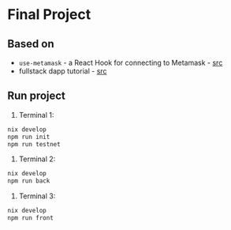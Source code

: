 # Final Project

## Based on

- `use-metamask` - a React Hook for connecting to Metamask - [src](https://www.npmjs.com/package/use-metamask)
- fullstack dapp tutorial - [src](https://dev.to/xamhans/how-to-create-a-dapp-with-react-solidity-on-ethereum-blockchain-1gg0)

## Run project

1. Terminal 1:

  ```sh
  nix develop
  npm run init
  npm run testnet
  ```

1. Terminal 2:

  ```sh
  nix develop
  npm run back
  ```

1. Terminal 3:

  ```sh
  nix develop
  npm run front
  ```
